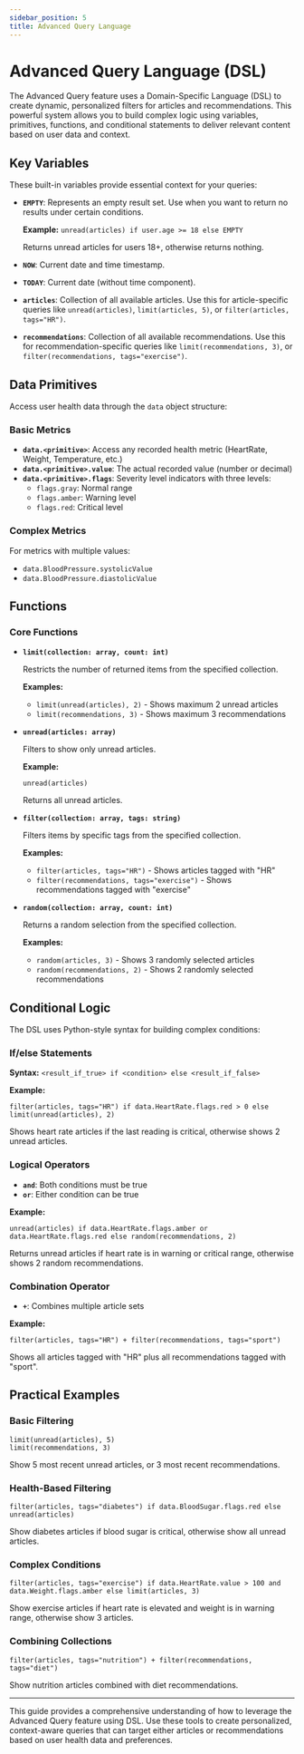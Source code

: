 ```yaml
---
sidebar_position: 5
title: Advanced Query Language
---
```


# Advanced Query Language (DSL)

The Advanced Query feature uses a Domain-Specific Language (DSL) to create dynamic, personalized filters for articles and recommendations. This powerful system allows you to build complex logic using variables, primitives, functions, and conditional statements to deliver relevant content based on user data and context.

## Key Variables

These built-in variables provide essential context for your queries:

- **`EMPTY`**: Represents an empty result set. Use when you want to return no results under certain conditions.
  
  **Example:** `unread(articles) if user.age >= 18 else EMPTY`
  
  Returns unread articles for users 18+, otherwise returns nothing.

- **`NOW`**: Current date and time timestamp.

- **`TODAY`**: Current date (without time component).

- **`articles`**: Collection of all available articles. Use this for article-specific queries like `unread(articles)`, `limit(articles, 5)`, or `filter(articles, tags="HR")`.

- **`recommendations`**: Collection of all available recommendations. Use this for recommendation-specific queries like `limit(recommendations, 3)`, or `filter(recommendations, tags="exercise")`.

## Data Primitives

Access user health data through the `data` object structure:

### Basic Metrics
- **`data.<primitive>`**: Access any recorded health metric (HeartRate, Weight, Temperature, etc.)
- **`data.<primitive>.value`**: The actual recorded value (number or decimal)
- **`data.<primitive>.flags`**: Severity level indicators with three levels:
  - `flags.gray`: Normal range
  - `flags.amber`: Warning level  
  - `flags.red`: Critical level

### Complex Metrics
For metrics with multiple values:
- `data.BloodPressure.systolicValue`
- `data.BloodPressure.diastolicValue`

## Functions

### Core Functions

- **`limit(collection: array, count: int)`**
  
  Restricts the number of returned items from the specified collection.
  
  **Examples:** 
  - `limit(unread(articles), 2)` - Shows maximum 2 unread articles
  - `limit(recommendations, 3)` - Shows maximum 3 recommendations

- **`unread(articles: array)`**
  
  Filters to show only unread articles.
  
  **Example:** 
  ```
  unread(articles)
  ```
  Returns all unread articles.

- **`filter(collection: array, tags: string)`**
  
  Filters items by specific tags from the specified collection.
  
  **Examples:** 
  - `filter(articles, tags="HR")` - Shows articles tagged with "HR"
  - `filter(recommendations, tags="exercise")` - Shows recommendations tagged with "exercise"

- **`random(collection: array, count: int)`**
  
  Returns a random selection from the specified collection.
  
  **Examples:** 
  - `random(articles, 3)` - Shows 3 randomly selected articles
  - `random(recommendations, 2)` - Shows 2 randomly selected recommendations

## Conditional Logic

The DSL uses Python-style syntax for building complex conditions:

### If/else Statements

**Syntax:** `<result_if_true> if <condition> else <result_if_false>`

**Example:**
```
filter(articles, tags="HR") if data.HeartRate.flags.red > 0 else limit(unread(articles), 2)
```
Shows heart rate articles if the last reading is critical, otherwise shows 2 unread articles.

### Logical Operators

- **`and`**: Both conditions must be true
- **`or`**: Either condition can be true

**Example:**
```
unread(articles) if data.HeartRate.flags.amber or data.HeartRate.flags.red else random(recommendations, 2)
```
Returns unread articles if heart rate is in warning or critical range, otherwise shows 2 random recommendations.

### Combination Operator

- **`+`**: Combines multiple article sets

**Example:**
```
filter(articles, tags="HR") + filter(recommendations, tags="sport")
```
Shows all articles tagged with "HR" plus all recommendations tagged with "sport".

## Practical Examples

### Basic Filtering
```
limit(unread(articles), 5)
limit(recommendations, 3)
```
Show 5 most recent unread articles, or 3 most recent recommendations.

### Health-Based Filtering
```
filter(articles, tags="diabetes") if data.BloodSugar.flags.red else unread(articles)
```
Show diabetes articles if blood sugar is critical, otherwise show all unread articles.

### Complex Conditions
```
filter(articles, tags="exercise") if data.HeartRate.value > 100 and data.Weight.flags.amber else limit(articles, 3)
```
Show exercise articles if heart rate is elevated and weight is in warning range, otherwise show 3 articles.

### Combining Collections
```
filter(articles, tags="nutrition") + filter(recommendations, tags="diet")
```
Show nutrition articles combined with diet recommendations.

---

This guide provides a comprehensive understanding of how to leverage the Advanced Query feature using DSL. Use these tools to create personalized, context-aware queries that can target either articles or recommendations based on user health data and preferences.
